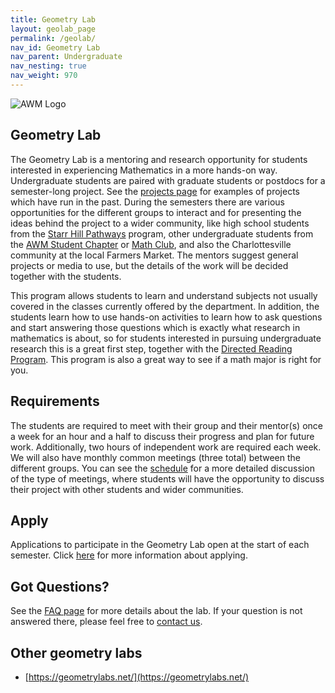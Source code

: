 ```yaml
---
title: Geometry Lab
layout: geolab_page
permalink: /geolab/
nav_id: Geometry Lab
nav_parent: Undergraduate
nav_nesting: true
nav_weight: 970
---
```


<img src="{{site.url}}/geolab/images/Group3.jpeg" class="centerImage" style="cermax-width:100%;max-height:300px;height:auto;width:auto" class="mb-3" alt="AWM Logo">

<br>

<h2 class="mb-3">Geometry Lab</h2>

The Geometry Lab is a mentoring and research opportunity for students interested in experiencing Mathematics in a more hands-on way. Undergraduate students are paired with graduate students or postdocs for a semester-long project. See the <a href="{{site.url}}/geolab/projects/">projects page</a> for examples of projects which have run in the past. During the semesters there are various opportunities for the different groups to interact and for presenting the ideas behind the project to a wider community, like high school students from the <a href="https://www.virginiaequitycenter.org/starr-hill-pathways">Starr Hill Pathways</a> program, other undergraduate students from the <a href="{{site.url}}/awm/">AWM Student Chapter</a> or <a href="{{site.url}}/undergraduate/mathclub_redirect/">Math Club</a>, and also the Charlottesville community at the local Farmers Market. The mentors suggest general projects or media to use, but the details of the work will be decided together with the students.

This program allows students to learn and understand subjects not usually covered in the classes currently offered by the department. In addition, the students learn how to use hands-on activities to learn how to ask questions and start answering those questions which is exactly what research in mathematics is about, so for students interested in pursuing undergraduate research this is a great first step, together with the <a href="{{site.url}}/drp/">Directed Reading Program</a>. This program is also a great way to see if a math major is right for you.

<h2 class="mb-3">Requirements</h2>

The students are required to meet with their group and their mentor(s) once a week for an hour and a half to discuss their progress and plan for future work. Additionally, two hours of independent work are required each week. We will also have monthly common meetings (three total) between the different groups. You can see the <a href="{{site.url}}/geolab/schedule/">schedule</a> for a more detailed discussion of the type of meetings, where students will have the opportunity to discuss their project with other students and wider communities. 

<h2 class="mb-3">Apply</h2>

Applications to participate in the Geometry Lab open at the start of each semester. Click <a href="{{site.url}}/geolab/application/">here</a> for more information about applying.

<h2 class="mb-3">Got Questions?</h2>

See the <a href="{{site.url}}/geolab/faq/">FAQ page</a> for more details about the lab. If your question is not answered there, please feel free to <a href="{{site.url}}/geolab/contact/">contact us</a>.

<h2 class="mb-3">Other geometry labs</h2>

*   [https://geometrylabs.net/](https://geometrylabs.net/)
